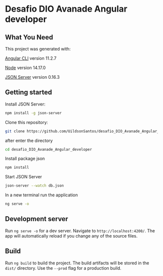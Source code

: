 # Desafio DIO Avanade Angular developer

## What You Need

This project was generated with:

 [Angular CLI](https://github.com/angular/angular-cli) version 11.2.7

 [Node](https://nodejs.org/en/) version 14.17.0

 [JSON Server](https://www.npmjs.com/package/json-server) version 0.16.3


## Getting started

Install JSON Server:

```bash
npm install -g json-server
```

Clone this repository:

```bash
git clone https://github.com/UildsonSantos/desafio_DIO_Avanade_Angular_developer.git
```


after enter the directory

```bash
cd desafio_DIO_Avanade_Angular_developer
```

Install package json
```bash
npm install
```

Start JSON Server

```bash
json-server --watch db.json
```

In a new terminal run the application
```bash
ng serve -o
```

## Development server

Run `ng serve -o` for a dev server. Navigate to `http://localhost:4200/`. The app will automatically reload if you change any of the source files.

## Build

Run `ng build` to build the project. The build artifacts will be stored in the `dist/` directory. Use the `--prod` flag for a production build.
